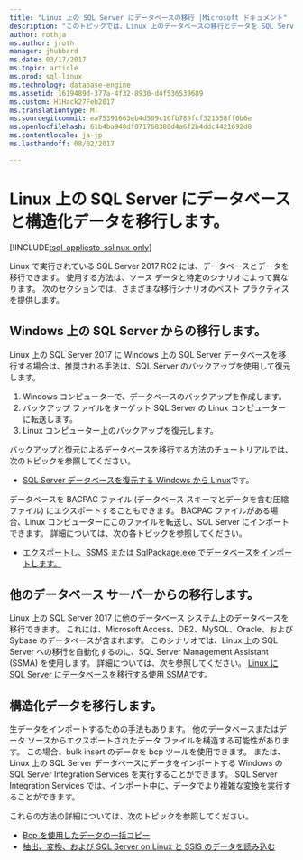 ```yaml
---
title: "Linux 上の SQL Server にデータベースの移行 |Microsoft ドキュメント"
description: "このトピックでは、Linux 上のデータベースの移行とデータを SQL Server のさまざまなオプションについて説明します。"
author: rothja
ms.author: jroth
manager: jhubbard
ms.date: 03/17/2017
ms.topic: article
ms.prod: sql-linux
ms.technology: database-engine
ms.assetid: 1619489d-377a-4f32-8930-d4f536539689
ms.custom: H1Hack27Feb2017
ms.translationtype: MT
ms.sourcegitcommit: ea75391663eb4d509c10fb785fcf321558ff0b6e
ms.openlocfilehash: 61b4ba948df071768380d4a6f2b4ddc4421692d8
ms.contentlocale: ja-jp
ms.lasthandoff: 08/02/2017

---
```

# <a name="migrate-databases-and-structured-data-to-sql-server-on-linux"></a>Linux 上の SQL Server にデータベースと構造化データを移行します。 

[!INCLUDE[tsql-appliesto-sslinux-only](../includes/tsql-appliesto-sslinux-only.md)]

Linux で実行されている SQL Server 2017 RC2 には、データベースとデータを移行できます。 使用する方法は、ソース データと特定のシナリオによって異なります。 次のセクションでは、さまざまな移行シナリオのベスト プラクティスを提供します。

## <a name="migrate-from-sql-server-on-windows"></a>Windows 上の SQL Server からの移行します。
Linux 上の SQL Server 2017 に Windows 上の SQL Server データベースを移行する場合は、推奨される手法は、SQL Server のバックアップを使用して復元します。

1. Windows コンピューターで、データベースのバックアップを作成します。
2. バックアップ ファイルをターゲット SQL Server の Linux コンピューターに転送します。
3. Linux コンピューター上のバックアップを復元します。 

バックアップと復元によるデータベースを移行する方法のチュートリアルでは、次のトピックを参照してください。

- [SQL Server データベースを復元する Windows から Linux](sql-server-linux-migrate-restore-database.md)です。

データベースを BACPAC ファイル (データベース スキーマとデータを含む圧縮ファイル) にエクスポートすることもできます。 BACPAC ファイルがある場合、Linux コンピューターにこのファイルを転送し、SQL Server にインポートできます。 詳細については、次の各トピックを参照してください。

- [エクスポートし、SSMS または SqlPackage.exe でデータベースをインポートします。](sql-server-linux-migrate-ssms.md)

## <a name="migrate-from-other-database-servers"></a>他のデータベース サーバーからの移行します。
Linux 上の SQL Server 2017 に他のデータベース システム上のデータベースを移行できます。 これには、Microsoft Access、DB2、MySQL、Oracle、および Sybase のデータベースが含まれます。 このシナリオでは、Linux 上の SQL Server への移行を自動化するのに、SQL Server Management Assistant (SSMA) を使用します。 詳細については、次を参照してください。 [Linux に SQL Server にデータベースを移行する使用 SSMA](sql-server-linux-migrate-ssma.md)です。  

## <a name="migrate-structured-data"></a>構造化データを移行します。
生データをインポートするための手法もあります。 他のデータベースまたはデータ ソースからエクスポートされたデータ ファイルを構造する可能性があります。 この場合、bulk insert のデータを bcp ツールを使用できます。 または、Linux 上の SQL Server データベースにデータをインポートする Windows の SQL Server Integration Services を実行することができます。 SQL Server Integration Services では、インポート中に、データでより複雑な変換を実行することができます。 

これらの方法の詳細については、次のトピックを参照してください。

- [Bcp を使用したデータの一括コピー](sql-server-linux-migrate-bcp.md)
- [抽出、変換、および SQL Server on Linux と SSIS のデータを読み込む](sql-server-linux-migrate-ssis.md) 

